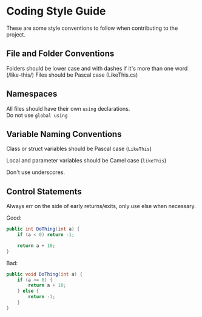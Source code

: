 # Coding Style Guide

These are some style conventions to follow when contributing to the project.

## File and Folder Conventions

Folders should be lower case and with dashes if it's more than one word (/like-this/)
Files should be Pascal case (LikeThis.cs)

## Namespaces

All files should have their own `using` declarations.  
Do not use `global using`

## Variable Naming Conventions

Class or struct variables should be Pascal case (`LikeThis`)

Local and parameter variables should be Camel case (`likeThis`)

Don't use underscores.

## Control Statements

Always err on the side of early returns/exits, only use else when necessary.

Good:

```cs
public int DoThing(int a) {
    if (a < 0) return -1;

    return a + 10;
}
```

Bad:

```cs
public void DoThing(int a) {
    if (a >= 0) {
        return a + 10;
    } else {
        return -1;
    }
}
```
